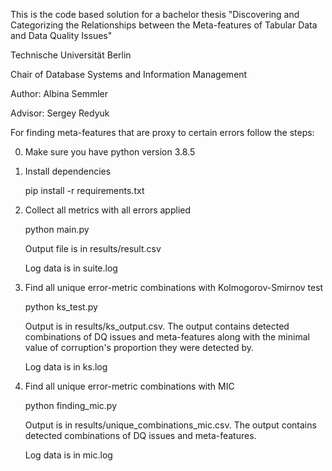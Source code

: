 This is the code based solution for a bachelor thesis "Discovering and Categorizing the Relationships between the Meta-features of Tabular Data and Data Quality Issues"

Technische Universität Berlin

Chair of Database Systems and Information Management

Author: Albina Semmler

Advisor: Sergey Redyuk


For finding meta-features that are proxy to certain errors follow the steps: 

0. Make sure you have python version 3.8.5
1. Install dependencies 

      pip install -r requirements.txt
      
2. Collect all metrics with all errors applied
      
      python main.py
   
   Output file is in results/result.csv
   
   Log data is in suite.log
   
3. Find all unique error-metric combinations with Kolmogorov-Smirnov test
      
      python ks_test.py   
   
   Output is in results/ks_output.csv. The output contains detected combinations of DQ issues and meta-features along with the minimal value of corruption's proportion they were detected by.
   
   Log data is in ks.log
   
4. Find all unique error-metric combinations with MIC
      
      python finding_mic.py
   
   Output is in results/unique_combinations_mic.csv. The output contains detected combinations of DQ issues and meta-features.
   
   Log data is in mic.log
   
